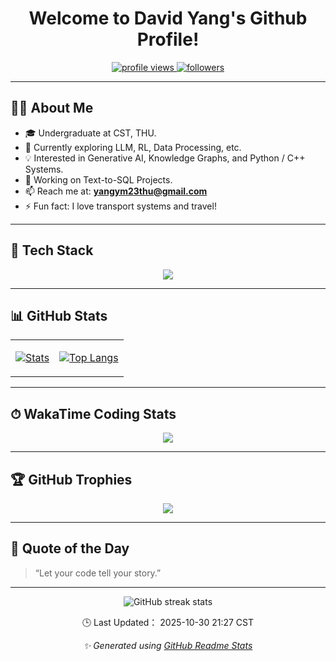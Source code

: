 <h1 align="center">Welcome to David Yang's Github Profile!</h1>

<p align="center">
  <a href="https://github.com/yang-ym23">
    <img src="https://komarev.com/ghpvc/?username=yang-ym23&label=Profile%20views&color=0e75b6&style=flat" alt="profile views" />
  </a>
  <a href="https://github.com/yang-ym23?tab=followers">
    <img src="https://img.shields.io/github/followers/yang-ym23?label=Followers&style=social" alt="followers" />
  </a>
</p>

---

## 🧑‍💻 About Me

- 🎓 Undergraduate at CST, THU.
- 🌱 Currently exploring LLM, RL, Data Processing, etc.
- 💡 Interested in Generative AI, Knowledge Graphs, and Python / C++ Systems.  
- 🔭 Working on Text-to-SQL Projects.
- 📫 Reach me at: **yangym23thu@gmail.com**
- ⚡ Fun fact: I love transport systems and travel!

---

## 🚀 Tech Stack

<p align="center">
  <img src="https://skillicons.dev/icons?i=vscode,cpp,python,pytorch,react,nextjs,linux,git,github,sqlite" />
</p>

---

## 📊 GitHub Stats

<table align="center">
<tr><td>

[![Stats](https://github-readme-stats.vercel.app/api?username=yang-ym23&show=reviews,prs_merged,prs_merged_percentage&show_icons=true&rank_icon=percentile&hide_border=true&theme=tokyonight)](https://github.com/anuraghazra/github-readme-stats)

</td><td>

[![Top Langs](https://github-readme-stats.vercel.app/api/top-langs/?username=yang-ym23&layout=compact&hide_border=true&theme=tokyonight)](https://github.com/anuraghazra/github-readme-stats)

<!-- [![Ashutosh's github activity graph](https://github-readme-activity-graph.vercel.app/graph?username=yang-ym23&theme=tokyo-night)](https://github.com/ashutosh00710/github-readme-activity-graph) -->

<!-- ![](https://github-profile-summary-cards.vercel.app/api/cards/profile-details?username=yang-ym23&theme=tokyonight) -->

</td></tr>
</table>

---

## ⏱ WakaTime Coding Stats

<p align="center">
  <img src="https://github-readme-stats.vercel.app/api/wakatime?username=yym23&hide=Other&langs_count=8&theme=tokyonight" />
</p>

---

## 🏆 GitHub Trophies

<p align="center">
  <img src="https://github-profile-trophy.vercel.app/?username=yang-ym23&theme=tokyonight&no-frame=true&row=1&column=6" />
</p>

<!-- ## 🧠 Recent Projects -->

---

## 💬 Quote of the Day

> “Let your code tell your story.”  

---

<p align="center">
  <img src="https://streak-stats.demolab.com/?user=yang-ym23&theme=tokyonight&hide_border=true" alt="GitHub streak stats" />
</p>

<p align="center">
🕒 Last Updated：
<!--LAST_UPDATED-->2025-10-30 21:27 CST<!--/LAST_UPDATED-->
</p>

<p align="center">
  <i>✨ Generated using <a href="https://github.com/anuraghazra/github-readme-stats">GitHub Readme Stats</a></i>
</p>
